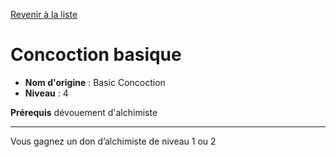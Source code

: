 [Revenir à la liste](list.md)

# Concoction basique

 * **Nom d'origine** : Basic Concoction
 * **Niveau** : 4


<p><strong>Prérequis</strong> dévouement d'alchimiste</p>
<hr>
<p>Vous gagnez un don d’alchimiste de niveau 1 ou 2</p>